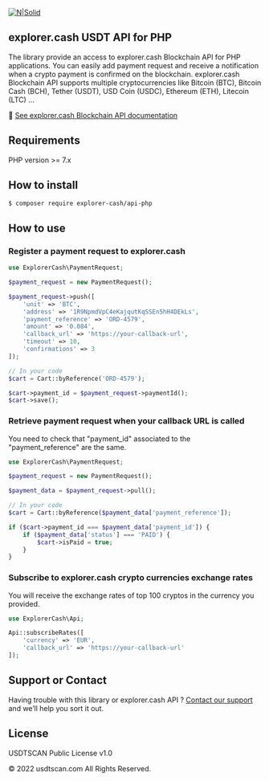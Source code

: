 [![N|Solid](https://www.explorer.cash/logo-dark.png)](https://www.explorer.cash/)

## explorer.cash USDT API for PHP

The library provide an access to explorer.cash Blockchain API for PHP applications.
You can easily add payment request and receive a notification when a crypto payment is confirmed on the blockchain.
explorer.cash Blockchain API supports multiple cryptocurrencies like Bitcoin (BTC), Bitcoin Cash (BCH), Tether (USDT), USD Coin (USDC), Ethereum (ETH), Litecoin (LTC) ...

:green_book: [See explorer.cash Blockchain API documentation](https://www.explorer.cash/en/blockchain-api-documentation.html)

## Requirements

PHP version >= 7.x

## How to install

```
$ composer require explorer-cash/api-php
```

## How to use

### Register a payment request to explorer.cash

```php
use ExplorerCash\PaymentRequest;

$payment_request = new PaymentRequest();

$payment_request->push([
    'unit' => 'BTC',
    'address' => '1R9NpmdVpC4eKajqutKqSSEn5hH4DEkLs',
    'payment_reference' => 'ORD-4579',
    'amount' => '0.084',
    'callback_url' => 'https://your-callback-url',
    'timeout' => 10,
    'confirmations' => 3
]);

// In your code
$cart = Cart::byReference('ORD-4579');

$cart->payment_id = $payment_request->paymentId();
$cart->save();
```

### Retrieve payment request when your callback URL is called

You need to check that "payment_id" associated to the "payment_reference" are the same.

```php
use ExplorerCash\PaymentRequest;

$payment_request = new PaymentRequest();

$payment_data = $payment_request->pull();

// In your code
$cart = Cart::byReference($payment_data['payment_reference']);

if ($cart->payment_id === $payment_data['payment_id']) {
    if ($payment_data['status'] === 'PAID') {
        $cart->isPaid = true;
    }
}
```

### Subscribe to explorer.cash crypto currencies exchange rates

You will receive the exchange rates of top 100 cryptos in the currency you provided.

```php
use ExplorerCash\Api;

Api::subscribeRates([
    'currency' => 'EUR',
    'callback_url' => 'https://your-callback-url'
]);
```

## Support or Contact

Having trouble with this library or explorer.cash API ? [Contact our support](https://www.explorer.cash/en/contact-us) and we’ll help you sort it out.


## License

USDTSCAN Public License v1.0

© 2022 usdtscan.com All Rights Reserved.


